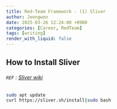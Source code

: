 ```yaml
---
title: Red-Team Framework - (1) Sliver
author: Jeongwon
date: 2025-03-26 12:24:00 +0900
categories: [Career, RedTeam]
tags: [writing]
render_with_liquid: false
---
```

## How to Install Sliver
###### `REF` : [Sliver wiki](https://sliver.sh/docs?name=Getting+Started)

```bash
sudo apt update
curl https://sliver.sh/install|sudo bash
```

